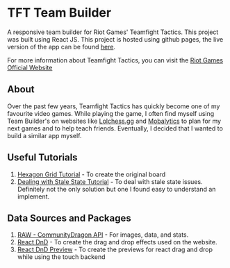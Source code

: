 # TFT Team Builder
A responsive team builder for Riot Games' Teamfight Tactics. This project was built using React JS. This project is hosted using github pages, the live version of the app can be found [here](jcssss.github.io/TFTCompPlanner/).

For more information about Teamfight Tactics, you can visit the [Riot Games Official Website](https://teamfighttactics.leagueoflegends.com/en-us/)

## About
Over the past few years, Teamfight Tactics has quickly become one of my favourite video games. While playing the game, I often find myself using Team Builder's on websites like [Lolchess.gg](https://lolchess.gg/builder?hl=en-US) and [Mobalytics](https://mobalytics.gg/tft/comp-builder) to plan for my next games and to help teach friends. Eventually, I decided that I wanted to build a similar app myself.

## Useful Tutorials
1. [Hexagon Grid Tutorial](https://css-tricks.com/hexagons-and-beyond-flexible-responsive-grid-patterns-sans-media-queries/) - To create the original board
2. [Dealing with Stale State Tutorial](https://css-tricks.com/dealing-with-stale-props-and-states-in-reacts-functional-components/) - To deal with stale state issues. Definitely not the only solution but one I found easy to understand an implement.

## Data Sources and Packages
1. [RAW - CommunityDragon API](https://raw.communitydragon.org/) - For images, data, and stats.
2. [React DnD](https://react-dnd.github.io/react-dnd/about) - To create the drag and drop effects used on the website.
3. [React DnD Preview](https://www.npmjs.com/package/react-dnd-preview) - To create the previews for react drag and drop while using the touch backend

